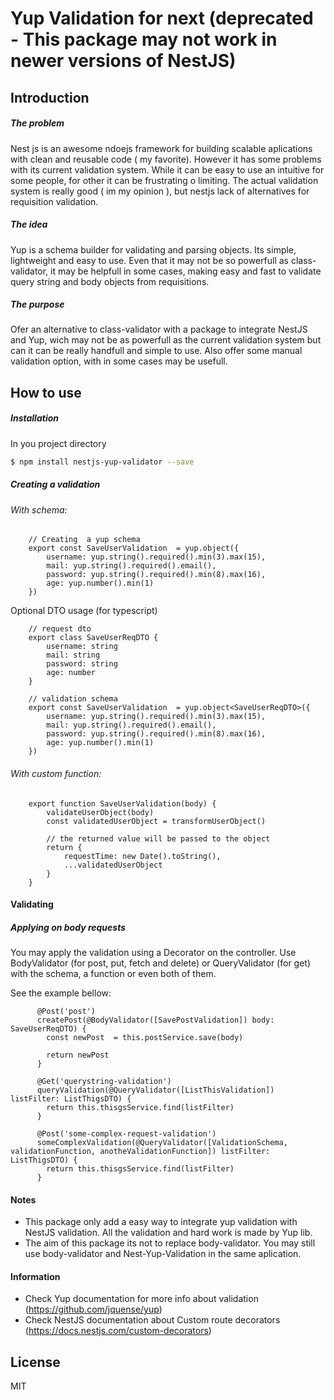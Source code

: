 # Yup Validation for next (deprecated -  This package may not work in newer versions of NestJS)

## Introduction
##### The problem
Nest js is an awesome ndoejs framework for building scalable aplications with clean and reusable code ( my favorite). However it has some problems with its current 
validation system. While it can be easy to use an intuitive for some people, for other it can be frustrating o limiting. The actual validation system is really good
( im my opinion ), but nestjs lack of alternatives for requisition validation.

##### The idea
Yup is a schema builder for validating and parsing objects. Its simple, lightweight and easy to use. Even that it may not be so powerfull as class-validator, it may be helpfull in some cases, making easy and fast to validate query string and body objects from requisitions.

##### The purpose
 Ofer an alternative to class-validator with a package to integrate NestJS and Yup, wich may not be as powerfull as the current validation system but can it can be really handfull and simple to use. Also offer some manual validation option, with in some cases may be usefull.
 
## How to use
##### Installation
 In you project directory
```sh
$ npm install nestjs-yup-validator --save
```
##### Creating a validation
######  With schema:
 
 
 
```
    // Creating  a yup schema
    export const SaveUserValidation  = yup.object({
        username: yup.string().required().min(3).max(15),
        mail: yup.string().required().email(),
        password: yup.string().required().min(8).max(16),
        age: yup.number().min(1)
    })
```
Optional DTO usage (for typescript)
```
    // request dto
    export class SaveUserReqDTO {
        username: string
        mail: string
        password: string
        age: number
    }
    
    // validation schema
    export const SaveUserValidation  = yup.object<SaveUserReqDTO>({
        username: yup.string().required().min(3).max(15),
        mail: yup.string().required().email(),
        password: yup.string().required().min(8).max(16),
        age: yup.number().min(1)
    })
```
######  With custom function:
```
    export function SaveUserValidation(body) {
        validateUserObject(body)
        const validatedUserObject = transformUserObject()
        
        // the returned value will be passed to the object
        return {
            requestTime: new Date().toString(),
            ...validatedUserObject
        }
    }
```
#### Validating
##### Applying on body requests

You may apply the validation using a Decorator on the controller. Use BodyValidator (for post, put, fetch and delete) or QueryValidator (for get) with the schema, a function or even both of them.

See the example bellow:

```
      @Post('post')
      createPost(@BodyValidator([SavePostValidation]) body: SaveUserReqDTO) {
        const newPost  = this.postService.save(body)
      
        return newPost
      }
      
      @Get('querystring-validation') 
      queryValidation(@QueryValidator([ListThisValidation]) listFilter: ListThigsDTO) {
        return this.thisgsService.find(listFilter)
      }
      
      @Post('some-complex-request-validation') 
      someComplexValidation(@QueryValidator([ValidationSchema, validationFunction, anotheValidationFunction]) listFilter: ListThigsDTO) {
        return this.thisgsService.find(listFilter)
      }
```
#### Notes
- This package only add a easy way to integrate yup validation with NestJS validation. All the validation and hard work is made by Yup lib.
- The aim of this package its not to replace body-validator. You may still use body-validator and Nest-Yup-Validation in the same aplication.


#### Information
- Check Yup documentation for more info about validation (https://github.com/jquense/yup)
- Check NestJS documentation about Custom route decorators (https://docs.nestjs.com/custom-decorators)

License
----
MIT
